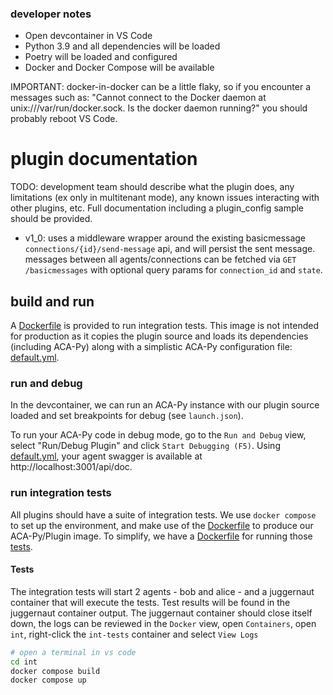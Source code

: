 ### developer notes

- Open devcontainer in VS Code
- Python 3.9 and all dependencies will be loaded
- Poetry will be loaded and configured
- Docker and Docker Compose will be available

IMPORTANT: docker-in-docker can be a little flaky, so if you encounter a messages such as: "Cannot connect to the Docker daemon at unix:///var/run/docker.sock. Is the docker daemon running?" you should probably reboot VS Code.

# plugin documentation
TODO: development team should describe what the plugin does, any limitations (ex only in multitenant mode), any known issues interacting with other plugins, etc. Full documentation including a plugin_config sample should be provided.

- v1_0: uses a middleware wrapper around the existing basicmessage `connections/{id}/send-message` api, and will persist
  the sent message. messages between all agents/connections can be fetched via `GET /basicmessages` with optional query params for `connection_id` and `state`.

## build and run

A [Dockerfile](./docker/Dockerfile) is provided to run integration tests. This image is not intended for production as it copies the plugin source and loads its dependencies (including ACA-Py) along with a simplistic ACA-Py configuration file: [default.yml](./docker/default.yml).

### run and debug
In the devcontainer, we can run an ACA-Py instance with our plugin source loaded and set breakpoints for debug (see `launch.json`). 

To run your ACA-Py code in debug mode, go to the `Run and Debug` view, select "Run/Debug Plugin" and click `Start Debugging (F5)`. Using [default.yml](./docker/default.yml), your agent swagger is available at http://localhost:3001/api/doc.

### run integration tests
All plugins should have a suite of integration tests. We use `docker compose` to set up the environment, and make use of the [Dockerfile](./docker/Dockerfile) to produce our ACA-Py/Plugin image. To simplify, we have a [Dockerfile](./int/Dockerfile.test.runner) for running those [tests](./int/tests/).

#### Tests
The integration tests will start 2 agents - bob and alice - and a juggernaut container that will execute the tests. Test results will be found in the juggernaut container output. The juggernaut container should close itself down, the logs can be reviewed in the `Docker` view, open `Containers`, open `int`, right-click the `int-tests` container and select `View Logs`

```sh
# open a terminal in vs code
cd int
docker compose build
docker compose up
```
